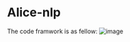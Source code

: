 # Alice-nlp
The code framwork is as fellow:
 ![image](https://github.com/zhangchenhfut@163.com/Alice-nlp/raw/master/framework.jpg)
